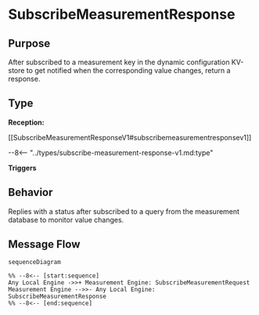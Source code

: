 <div class="message" markdown>


# SubscribeMeasurementResponse

## Purpose

<!-- --8<-- [start:purpose] -->
After subscribed to a measurement key in the dynamic configuration KV-store to get notified when the corresponding value changes,
return a response.
<!-- --8<-- [end:purpose] -->

## Type

<!-- --8<-- [start:type] -->
**Reception:**

[[SubscribeMeasurementResponseV1#subscribemeasurementresponsev1]]

--8<-- "../types/subscribe-measurement-response-v1.md:type"

**Triggers**


<!-- --8<-- [end:type] -->

## Behavior

<!-- --8<-- [start:behavior] -->
Replies with a status after subscribed to a query from the measurement database to monitor value changes.
<!-- --8<-- [end:behavior] -->


## Message Flow

<!-- --8<-- [start:messages] -->
```mermaid
sequenceDiagram

%% --8<-- [start:sequence]
Any Local Engine ->>+ Measurement Engine: SubscribeMeasurementRequest
Measurement Engine -->>- Any Local Engine: SubscribeMeasurementResponse
%% --8<-- [end:sequence]
```

<!-- --8<-- [end:messages] -->

</div>
